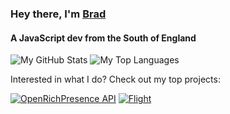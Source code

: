 ### Hey there, I'm [Brad](https://bradw.io)
#### A JavaScript dev from the South of England

![My GitHub Stats](https://github-readme-stats.vercel.app/api/?username=bradw&layout=compact&langs_count=10&theme=buefy&show_icons=true)
![My Top Languages](https://github-readme-stats.vercel.app/api/top-langs/?username=bradw&layout=compact&langs_count=6&theme=buefy)

Interested in what I do? Check out my top projects:

[![OpenRichPresence API](https://github-readme-stats.vercel.app/api/pin/?username=OpenRichPresence&repo=api&show_owner=true&theme=buefy)](https://github.com/OpenRichPresence/api)
[![Flight](https://github-readme-stats.vercel.app/api/pin/?username=bradw&repo=Flight&show_owner=true&theme=buefy)](https://github.com/OpenRichPresence/api)
